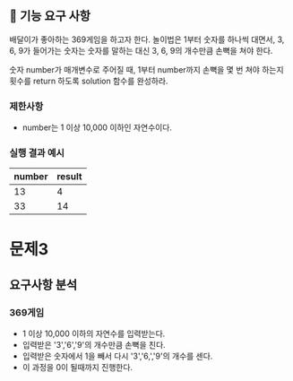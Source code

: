 ## 🚀 기능 요구 사항

배달이가 좋아하는 369게임을 하고자 한다. 놀이법은 1부터 숫자를 하나씩 대면서, 3, 6, 9가 들어가는 숫자는 숫자를 말하는 대신 3, 6, 9의 개수만큼 손뼉을 쳐야 한다.

숫자 number가 매개변수로 주어질 때, 1부터 number까지 손뼉을 몇 번 쳐야 하는지 횟수를 return 하도록 solution 함수를 완성하라.

### 제한사항

- number는 1 이상 10,000 이하인 자연수이다.

### 실행 결과 예시

| number | result |
| --- | --- |
| 13 | 4 |
| 33 | 14 |

# 문제3
## 요구사항 분석
### 369게임
 - 1 이상 10,000 이하의 자연수를 입력받는다.
  - 입력받은 '3','6','9'의 개수만큼 손뼉을 친다.
  - 입력받은 숫자에서 1을 빼서 다시 '3','6,','9'의 개수를 센다.
  - 이 과정을 0이 될때까지 진행한다.
